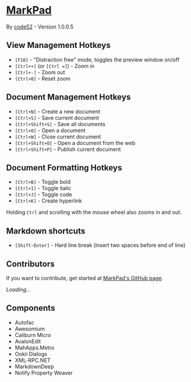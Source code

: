# [MarkPad](http://code52.org/DownmarkerWPF/)

By [code52](http://code52.org/) - Version 1.0.0.5

## View Management Hotkeys

- `[F10]` - "Distraction free" mode, toggles the preview window on/off
- `[Ctrl++]` (or `[Ctrl =]`) - Zoom in
- `[Ctrl+-]` - Zoom out
- `[Ctrl+0]` - Reset zoom

## Document Management Hotkeys

- `[Ctrl+N]` - Create a new document
- `[Ctrl+S]` - Save current document
- `[Ctrl+Shift+S]` - Save all documents
- `[Ctrl+O]` - Open a document
- `[Ctrl+W]` - Close current document
- `[Ctrl+Shift+O]` - Open a document from the web
- `[Ctrl+Shift+P]` - Publish current document

## Document Formatting Hotkeys
- `[Ctrl+B]` - Toggle bold
- `[Ctrl+I]` - Toggle italic
- `[Ctrl+J]` - Toggle code
- `[Ctrl+K]` - Create hyperlink

Holding `Ctrl` and scrolling with the mouse wheel also zooms in and out.


## Markdown shortcuts

- `[Shift-Enter]` - Hard line break (insert two spaces before end of line)


## Contributors

If you want to contribute, get started at [MarkPad's GitHub page](https://github.com/Code52/DownmarkerWPF).

<div id="contributors"><em>Loading...</em></div>


## Components

- Autofac
- Awesomium
- Caliburn Micro
- AvalonEdit
- MahApps.Metro
- Ookii Dialogs
- XML-RPC.NET
- MarkdownDeep
- Notify Property Weaver






<script id="contributorTemplate" type="text/x-jQuery-tmpl">
{{each contributors}}
<img src="http://gravatar.com/avatar/${gravatar_id}?s=15" alt="${ name }" /> <a href="https://github.com/${login}">${name || login}</a> - (${contributions} commits)<br/>
{{/each}}
</script>

<script src="http://code.jquery.com/jquery.min.js" type="text/javascript"></script>
<script type="text/javascript" src="http://ajax.aspnetcdn.com/ajax/jquery.templates/beta1/jquery.tmpl.js"></script>
<script>
 $(function(){
    $.ajax({
        url: "http://github.com/api/v2/json/repos/show/Code52/DownmarkerWPF/contributors",
        dataType: 'jsonp',
        success: function(data) 
		{
			data.contributors = data.contributors.sort(function (a, b) 
			{ 
				if (a.contributions > b.contributions) return -1;
				if (a.contributions < b.contributions) return 1;
				return 0;
			});
			$('#contributors').html($("#contributorTemplate").tmpl(data));
        }
    });
  });
</script>